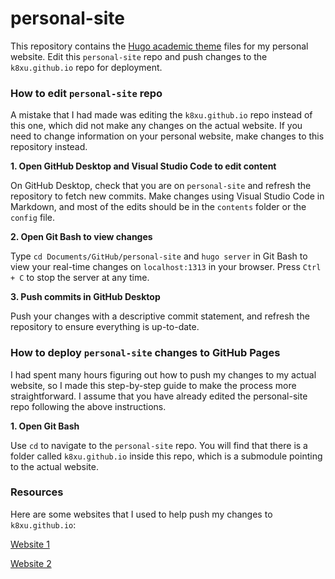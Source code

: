 # personal-site
This repository contains the [Hugo academic theme](https://themes.gohugo.io/academic/) files for my personal website. Edit this `personal-site` repo and push changes to the `k8xu.github.io` repo for deployment.


### How to edit `personal-site` repo
A mistake that I had made was editing the `k8xu.github.io` repo instead of this one, which did not make any changes on the actual website. If you need to change information on your personal website, make changes to this repository instead.

**1. Open GitHub Desktop and Visual Studio Code to edit content**

On GitHub Desktop, check that you are on `personal-site` and refresh the repository to fetch new commits. Make changes using Visual Studio Code in Markdown, and most of the edits should be in the `contents` folder or the `config` file.

**2. Open Git Bash to view changes**

Type `cd Documents/GitHub/personal-site` and `hugo server` in Git Bash to view your real-time changes on `localhost:1313` in your browser. Press `Ctrl + C` to stop the server at any time.

**3. Push commits in GitHub Desktop**

Push your changes with a descriptive commit statement, and refresh the repository to ensure everything is up-to-date.


### How to deploy `personal-site` changes to GitHub Pages
I had spent many hours figuring out how to push my changes to my actual website, so I made this step-by-step guide to make the process more straightforward. I assume that you have already edited the personal-site repo following the above instructions.

**1. Open Git Bash**

Use `cd` to navigate to the `personal-site` repo. You will find that there is a folder called `k8xu.github.io` inside this repo, which is a submodule pointing to the actual website.


### Resources
Here are some websites that I used to help push my changes to `k8xu.github.io`:

[Website 1](placeholder)

[Website 2](placeholder)
